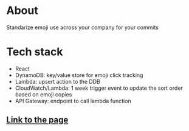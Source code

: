 # About

Standarize emoji use across your company for your commits

# Tech stack

 - React
 - DynamoDB: key/value store for emoji click tracking
 - Lambda: upsert action to the DDB
 - CloudWatch/Lambda: 1 week trigger event to update the sort order based on emoji copies
 - API Gateway: endpoint to call lambda function

## [Link to the page](https://gantelo.github.io/emojicommit/)
